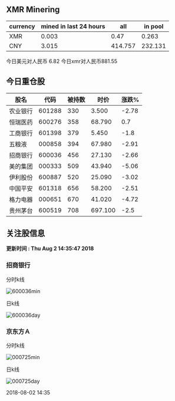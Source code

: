 ## XMR Minering

|currency|mined in last 24 hours|all|in pool|
|---|---|---|---|
|XMR|0.003|0.47|0.263|
|CNY|3.015|414.757|232.131|

今日美元对人民币 6.82	今日xmr对人民币881.55


## 今日重仓股 

|股名|代码|被持数|时价|涨跌%|
|---|---|---|---|---|
|农业银行|601288|330|3.500|-2.78|
|恒瑞医药|600276|358|68.790|0.7|
|工商银行|601398|379|5.450|-1.8|
|五粮液|000858|394|67.980|-2.91|
|招商银行|600036|456|27.130|-2.66|
|美的集团|000333|509|43.940|-5.06|
|伊利股份|600887|520|25.090|-3.02|
|中国平安|601318|656|58.200|-2.51|
|格力电器|000651|670|41.020|-4.72|
|贵州茅台|600519|708|697.100|-2.5|

## 关注股信息
**更新时间 : Thu Aug  2 14:35:47 2018**
### 招商银行 
分时k线

![600036min](http://image.sinajs.cn/newchart/min/n/sh600036.gif)

日k线

![600036day](http://image.sinajs.cn/newchart/daily/n/sh600036.gif)

### 京东方Ａ 
分时k线

![000725min](http://image.sinajs.cn/newchart/min/n/sz000725.gif)

日k线

![000725day](http://image.sinajs.cn/newchart/daily/n/sz000725.gif)

2018-08-02 14:35